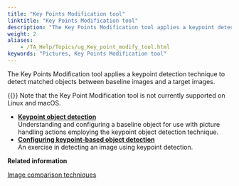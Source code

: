 ```yaml
--- 
title: "Key Points Modification tool"
linktitle: "Key Points Modification tool"
description: "The Key Points Modification tool applies a keypoint detection technique to detect matched objects between baseline images and a target images."
weight: 2
aliases: 
    - /TA_Help/Topics/ug_Key_point_modify_tool.html
keywords: "Pictures, Key Points Modification tool"
---
```


The Key Points Modification tool applies a keypoint detection technique to detect matched objects between baseline images and a target images.

{{<restriction>}} Note that the Key Point Modification tool is not currently supported on Linux and macOS.

-   **[Keypoint object detection](/user-guide/projects-and-project-items/project-items/picture-checks/key-points-modification-tool/keypoint-object-detection)**  
Understanding and configuring a baseline object for use with picture handling actions employing the keypoint object detection technique.
-   **[Configuring keypoint-based object detection](/user-guide/projects-and-project-items/project-items/picture-checks/key-points-modification-tool/configuring-keypoint-based-object-detection)**  
An exercise in detecting an image using keypoint detection.


**Related information**  


[Image comparison techniques](/automation-guide/action-based-testing-language/the-test-language/image-comparison-techniques)

